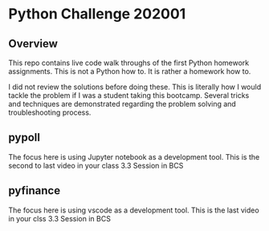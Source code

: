 # Python Challenge 202001

## Overview
This repo contains live code walk throughs of the first Python homework assignments.  This is not a Python how to.  It is rather a homework how to.

I did not review the solutions before doing these.  This is literally how I would tackle the problem if I was a student taking this bootcamp.  Several tricks and techniques are demonstrated regarding the problem solving and troubleshooting process.

## pypoll
The focus here is using Jupyter notebook as a development tool.  This is the second to last video in your class 3.3 Session in BCS

## pyfinance
The focus here is using vscode as a development tool.  This is the last video in your clss 3.3 Session in BCS
